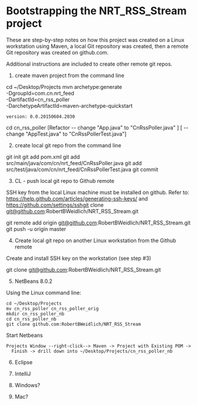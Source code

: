 Bootstrapping the NRT_RSS_Stream project
========================================

These are step-by-step notes on how this project was created on a Linux
workstation using Maven, a local Git repository was created, then a
remote Git repository was created on github.com.

Additional instructions are included to create other remote git repos.

1. create maven project from the command line

  cd ~/Desktop/Projects
  mvn archetype:generate                                 \
    -DgroupId=com.cn.nrt_feed                            \
    -DartifactId=cn_rss_poller                           \
    -DarchetypeArtifactId=maven-archetype-quickstart

    version: 0.0.20150604.2030

  cd cn_rss_poller
  [Refactor -- change "App.java" to "CnRssPoller.java"        ]
  [         -- change "AppTest.java" to "CnRssPollerTest.java"]

2. create local git repo from the command line

  git init
  git add pom.xml
  git add src/main/java/com/cn/nrt_feed/CnRssPoller.java
  git add src/test/java/com/cn/nrt_feed/CnRssPollerTest.java
  git commit

3. CL - push local git repo to Github remote

  SSH key from the local Linux machine must be installed on github.
  Refer to:
    https://help.github.com/articles/generating-ssh-keys/
  and
    https://github.com/settings/sshgit clone git@github.com:RobertBWeidlich/NRT_RSS_Stream.git

  git remote add origin git@github.com:RobertBWeidlich/NRT_RSS_Stream.git
  git push -u origin master

4. Create local git repo on another Linux workstation from the Github remote

  Create and install SSH key on the workstation (see step #3)

  git clone git@github.com:RobertBWeidlich/NRT_RSS_Stream.git

5. NetBeans 8.0.2

  Using the Linux command line:

    cd ~/Desktop/Projects
    mv cn_rss_poller cn_rss_poller_orig
    mkdir cn_rss_poller_nb
    cd cn_rss_poller_nb
    git clone github.com:RobertBWeidlich/NRT_RSS_Stream

  Start Netbeans

    Projects Window --right-click--> Maven -> Project with Existing POM ->
      Finish -> drill down into ~/Desktop/Projects/cn_rss_poller_nb

6. Eclipse

7. IntelliJ

8. Windows?

9. Mac?


